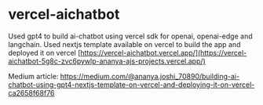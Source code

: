 # vercel-aichatbot

Used gpt4 to build ai-chatbot using vercel sdk for openai, openai-edge and langchain.
Used nextjs template available on vercel to build the app and deployed it on vercel
[https://vercel-aichatbot.vercel.app/](https://vercel-aichatbot-5g8c-zvc6pywlp-ananya-ajs-projects.vercel.app/)

Medium article: https://medium.com/@ananya.joshi_70890/building-ai-chatbot-using-gpt4-nextjs-template-on-vercel-and-deploying-it-on-vercel-ca2658f68f76


